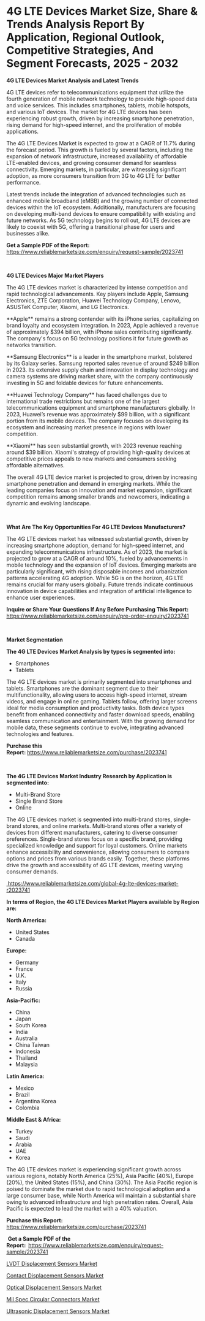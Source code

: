 <p><h1>4G LTE Devices Market Size, Share & Trends Analysis Report By Application, Regional Outlook, Competitive Strategies, And Segment Forecasts, 2025 - 2032</h1></p><p><strong>4G LTE Devices Market Analysis and Latest Trends</strong></p>
<p><p>4G LTE devices refer to telecommunications equipment that utilize the fourth generation of mobile network technology to provide high-speed data and voice services. This includes smartphones, tablets, mobile hotspots, and various IoT devices. The market for 4G LTE devices has been experiencing robust growth, driven by increasing smartphone penetration, rising demand for high-speed internet, and the proliferation of mobile applications.</p><p>The 4G LTE Devices Market is expected to grow at a CAGR of 11.7% during the forecast period. This growth is fueled by several factors, including the expansion of network infrastructure, increased availability of affordable LTE-enabled devices, and growing consumer demand for seamless connectivity. Emerging markets, in particular, are witnessing significant adoption, as more consumers transition from 3G to 4G LTE for better performance.</p><p>Latest trends include the integration of advanced technologies such as enhanced mobile broadband (eMBB) and the growing number of connected devices within the IoT ecosystem. Additionally, manufacturers are focusing on developing multi-band devices to ensure compatibility with existing and future networks. As 5G technology begins to roll out, 4G LTE devices are likely to coexist with 5G, offering a transitional phase for users and businesses alike.</p></p>
<p><strong>Get a Sample PDF of the Report:&nbsp;</strong> <a href="https://www.reliablemarketsize.com/enquiry/request-sample/2023741?utm_campaign=1898&utm_medium=2&utm_source=Github&utm_content=ia&utm_term=06042025&utm_id=4g-lte-devices">https://www.reliablemarketsize.com/enquiry/request-sample/2023741</a></p>
<p>&nbsp;</p>
<p><strong>4G LTE Devices Major Market Players</strong></p>
<p><p>The 4G LTE devices market is characterized by intense competition and rapid technological advancements. Key players include Apple, Samsung Electronics, ZTE Corporation, Huawei Technology Company, Lenovo, ASUSTeK Computer, Xiaomi, and LG Electronics.</p><p>**Apple** remains a strong contender with its iPhone series, capitalizing on brand loyalty and ecosystem integration. In 2023, Apple achieved a revenue of approximately $394 billion, with iPhone sales contributing significantly. The company's focus on 5G technology positions it for future growth as networks transition.</p><p>**Samsung Electronics** is a leader in the smartphone market, bolstered by its Galaxy series. Samsung reported sales revenue of around $249 billion in 2023. Its extensive supply chain and innovation in display technology and camera systems are driving market share, with the company continuously investing in 5G and foldable devices for future enhancements.</p><p>**Huawei Technology Company** has faced challenges due to international trade restrictions but remains one of the largest telecommunications equipment and smartphone manufacturers globally. In 2023, Huawei’s revenue was approximately $99 billion, with a significant portion from its mobile devices. The company focuses on developing its ecosystem and increasing market presence in regions with lower competition.</p><p>**Xiaomi** has seen substantial growth, with 2023 revenue reaching around $39 billion. Xiaomi's strategy of providing high-quality devices at competitive prices appeals to new markets and consumers seeking affordable alternatives.</p><p>The overall 4G LTE device market is projected to grow, driven by increasing smartphone penetration and demand in emerging markets. While the leading companies focus on innovation and market expansion, significant competition remains among smaller brands and newcomers, indicating a dynamic and evolving landscape.</p></p>
<p>&nbsp;</p>
<p><strong>What Are The Key Opportunities For 4G LTE Devices Manufacturers?</strong></p>
<p><p>The 4G LTE devices market has witnessed substantial growth, driven by increasing smartphone adoption, demand for high-speed internet, and expanding telecommunications infrastructure. As of 2023, the market is projected to grow at a CAGR of around 10%, fueled by advancements in mobile technology and the expansion of IoT devices. Emerging markets are particularly significant, with rising disposable incomes and urbanization patterns accelerating 4G adoption. While 5G is on the horizon, 4G LTE remains crucial for many users globally. Future trends indicate continuous innovation in device capabilities and integration of artificial intelligence to enhance user experiences.</p></p>
<p><strong>Inquire or Share Your Questions If Any Before Purchasing This Report:</strong> <a href="https://www.reliablemarketsize.com/enquiry/pre-order-enquiry/2023741?utm_campaign=1898&utm_medium=2&utm_source=Github&utm_content=ia&utm_term=06042025&utm_id=4g-lte-devices">https://www.reliablemarketsize.com/enquiry/pre-order-enquiry/2023741</a></p>
<p>&nbsp;</p>
<p><strong>Market Segmentation</strong></p>
<p><strong>The 4G LTE Devices Market Analysis by types is segmented into:</strong></p>
<p><ul><li>Smartphones</li><li>Tablets</li></ul></p>
<p><p>The 4G LTE devices market is primarily segmented into smartphones and tablets. Smartphones are the dominant segment due to their multifunctionality, allowing users to access high-speed internet, stream videos, and engage in online gaming. Tablets follow, offering larger screens ideal for media consumption and productivity tasks. Both device types benefit from enhanced connectivity and faster download speeds, enabling seamless communication and entertainment. With the growing demand for mobile data, these segments continue to evolve, integrating advanced technologies and features.</p></p>
<p><strong>Purchase this Report:&nbsp;</strong><a href="https://www.reliablemarketsize.com/purchase/2023741?utm_campaign=1898&utm_medium=2&utm_source=Github&utm_content=ia&utm_term=06042025&utm_id=4g-lte-devices">https://www.reliablemarketsize.com/purchase/2023741</a></p>
<p>&nbsp;</p>
<p><strong>The 4G LTE Devices Market Industry Research by Application is segmented into:</strong></p>
<p><ul><li>Multi-Brand Store</li><li>Single Brand Store</li><li>Online</li></ul></p>
<p><p>The 4G LTE devices market is segmented into multi-brand stores, single-brand stores, and online markets. Multi-brand stores offer a variety of devices from different manufacturers, catering to diverse consumer preferences. Single-brand stores focus on a specific brand, providing specialized knowledge and support for loyal customers. Online markets enhance accessibility and convenience, allowing consumers to compare options and prices from various brands easily. Together, these platforms drive the growth and accessibility of 4G LTE devices, meeting varying consumer demands.</p></p>
<p><a href="https://www.reliablemarketsize.com/global-4g-lte-devices-market-r2023741?utm_campaign=1898&utm_medium=2&utm_source=Github&utm_content=ia&utm_term=06042025&utm_id=4g-lte-devices">&nbsp;https://www.reliablemarketsize.com/global-4g-lte-devices-market-r2023741</a></p>
<p><strong>In terms of Region, the 4G LTE Devices Market Players available by Region are:</strong></p>
<p>
    <p> <strong> North America: </strong>
        <ul>
            <li>United States</li>
            <li>Canada</li>
        </ul>
        </p> 
    <p> <strong> Europe: </strong>
        <ul>
            <li>Germany</li>
            <li>France</li>
            <li>U.K.</li>
            <li>Italy</li>
            <li>Russia</li>
        </ul>
        </p> 
    <p> <strong> Asia-Pacific: </strong>
        <ul>
            <li>China</li>
            <li>Japan</li>
            <li>South Korea</li>
            <li>India</li>
            <li>Australia</li>
            <li>China Taiwan</li>
            <li>Indonesia</li>
            <li>Thailand</li>
            <li>Malaysia</li>
        </ul>
        </p> 
    <p> <strong> Latin America: </strong>
        <ul>
            <li>Mexico</li>
            <li>Brazil</li>
            <li>Argentina Korea</li>
            <li>Colombia</li>
        </ul>
        </p> 
    <p> <strong> Middle East & Africa: </strong>
        <ul>
            <li>Turkey</li>
            <li>Saudi</li>
            <li>Arabia</li>
            <li>UAE</li>
            <li>Korea</li>
        </ul>
    </p>
    </p>
<p><p>The 4G LTE devices market is experiencing significant growth across various regions, notably North America (25%), Asia Pacific (40%), Europe (20%), the United States (15%), and China (30%). The Asia Pacific region is poised to dominate the market due to rapid technological adoption and a large consumer base, while North America will maintain a substantial share owing to advanced infrastructure and high penetration rates. Overall, Asia Pacific is expected to lead the market with a 40% valuation.</p></p>
<p><strong>Purchase this Report: </strong><a href="https://www.reliablemarketsize.com/purchase/2023741?utm_campaign=1898&utm_medium=2&utm_source=Github&utm_content=ia&utm_term=06042025&utm_id=4g-lte-devices">https://www.reliablemarketsize.com/purchase/2023741</a></p>
<p>&nbsp;<strong>Get a Sample PDF of the Report:&nbsp;&nbsp;</strong><a href="https://www.reliablemarketsize.com/enquiry/request-sample/2023741?utm_campaign=1898&utm_medium=2&utm_source=Github&utm_content=ia&utm_term=06042025&utm_id=4g-lte-devices">https://www.reliablemarketsize.com/enquiry/request-sample/2023741</a></p>
<p><strong></strong></p>
<p><p><a href="https://github.com/paulierasho/Market-Research-Report-List-1/blob/main/lvdt-displacement-sensors-market.md?utm_campaign=1898&utm_medium=2&utm_source=Github&utm_content=ia&utm_term=06042025&utm_id=4g-lte-devices">LVDT Displacement Sensors Market</a></p><p><a href="https://github.com/rafiishibu00/Market-Research-Report-List-1/blob/main/contact-displacement-sensors-market.md?utm_campaign=1898&utm_medium=2&utm_source=Github&utm_content=ia&utm_term=06042025&utm_id=4g-lte-devices">Contact Displacement Sensors Market</a></p><p><a href="https://github.com/pelegeazlie5/Market-Research-Report-List-1/blob/main/optical-displacement-sensors-market.md?utm_campaign=1898&utm_medium=2&utm_source=Github&utm_content=ia&utm_term=06042025&utm_id=4g-lte-devices">Optical Displacement Sensors Market</a></p><p><a href="https://github.com/duerknikko44/Market-Research-Report-List-1/blob/main/mil-spec-circular-connectors-market.md?utm_campaign=1898&utm_medium=2&utm_source=Github&utm_content=ia&utm_term=06042025&utm_id=4g-lte-devices">Mil Spec Circular Connectors Market</a></p><p><a href="https://github.com/poskaturovtl/Market-Research-Report-List-1/blob/main/ultrasonic-displacement-sensors-market.md?utm_campaign=1898&utm_medium=2&utm_source=Github&utm_content=ia&utm_term=06042025&utm_id=4g-lte-devices">Ultrasonic Displacement Sensors Market</a></p></p>